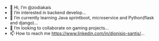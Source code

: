 - 👋 Hi, I’m @zodiakais
- 👀 I’m interested in backend develop...
- 🌱 I’m currently learning Java sprintboot, microservice and Python(flask and django)...
- 💞️ I’m looking to collaborate on gaming projects...
- 📫 How to reach me https://www.linkedin.com/in/dionisio-santis/...

<!---
zodiakais/zodiakais is a ✨ special ✨ repository because its `README.md` (this file) appears on your GitHub profile.
You can click the Preview link to take a look at your changes.
--->
